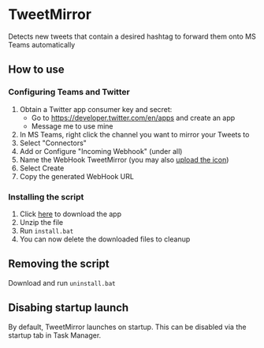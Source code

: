 # TweetMirror
Detects new tweets that contain a desired hashtag to forward them onto MS Teams automatically


## How to use
### Configuring Teams and Twitter
1. Obtain a Twitter app consumer key and secret:
	- Go to https://developer.twitter.com/en/apps and create an app
	- Message me to use mine
2. In MS Teams, right click the channel you want to mirror your Tweets to
3. Select "Connectors"
4. Add or Configure "Incoming Webhook" (under all)
5. Name the WebHook TweetMirror (you may also [upload the icon](../../master/artwork/TweetMirror%20-%20Small.png))
6. Select Create
7. Copy the generated WebHook URL

### Installing the script
1. Click [here](../../archive/master.zip) to download the app
2. Unzip the file
3. Run `install.bat`
4. You can now delete the downloaded files to cleanup


## Removing the script
Download and run `uninstall.bat`

## Disabing startup launch
By default, TweetMirror launches on startup. This can be disabled via the startup tab in Task Manager.